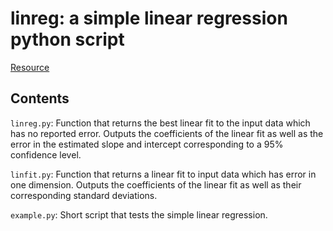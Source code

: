 # linreg: a simple linear regression python script

[Resource](https://en.wikipedia.org/wiki/Simple_linear_regression)

## Contents

`linreg.py`: Function that returns the best linear fit to the input data which has no reported error. Outputs the coefficients of the linear fit as well as the error in the estimated slope and intercept corresponding to a 95% confidence level.

`linfit.py`: Function that returns a linear fit to input data which has error in one dimension. Outputs the coefficients of the linear fit as well as their corresponding standard deviations.

`example.py`: Short script that tests the simple linear regression.
